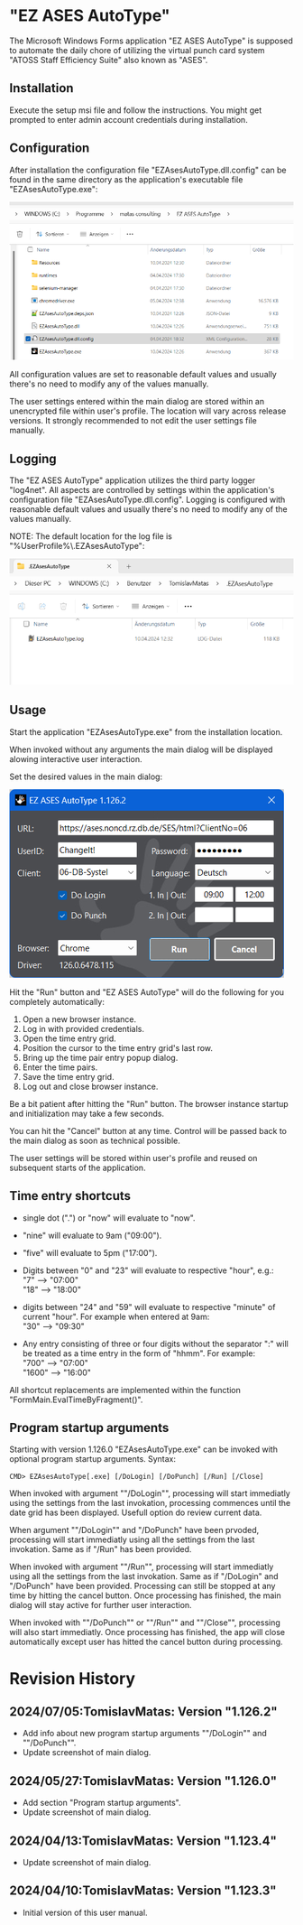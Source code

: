 # "EZ ASES AutoType"
The Microsoft Windows Forms application "EZ ASES AutoType" is supposed
to automate the daily chore of utilizing the virtual punch card system
"ATOSS Staff Efficiency Suite" also known as "ASES".

## Installation 
Execute the setup msi file and follow the instructions. 
You might get prompted to enter admin account credentials during installation.

## Configuration
After installation the configuration file "EZAsesAutoType.dll.config" 
can be found in the same directory as the application's executable 
file "EZAsesAutoType.exe":

![ConfigFile](../res/img/Screenshot-WindowsExplorer-ConfigFile.png)

All configuration values are set to reasonable default values 
and usually there's no need to modify any of the values manually.

The user settings entered within the main dialog are stored within
an unencrypted file within user's profile. The location will vary
across release versions. It strongly recommended to not edit the
user settings file manually.

## Logging
The "EZ ASES AutoType" application utilizes the third party logger "log4net". 
All aspects are controlled by settings within the application's configuration 
file "EZAsesAutoType.dll.config". Logging is configured with reasonable default 
values and usually there's no need to modify any of the values manually.

NOTE: The default location for the log file is "%UserProfile%&#92;.EZAsesAutoType":

![LogFile](../res/img/Screenshot-WindowsExplorer-LogFile.png)

## Usage
Start the application "EZAsesAutoType.exe" from the installation location.

When invoked without any arguments the main dialog will be displayed
alowing interactive user interaction.

Set the desired values in the main dialog:

![MainDialog](../res/img/Screenshot-MainDialog-v1.126.2.png)

Hit the "Run" button and "EZ ASES AutoType" will do the
following for you completely automatically:

1) Open a new browser instance.
2) Log in with provided credentials.
3) Open the time entry grid.
4) Position the cursor to the time entry grid's last row.
5) Bring up the time pair entry popup dialog.
6) Enter the time pairs.
7) Save the time entry grid.
8) Log out and close browser instance.

Be a bit patient after hitting the "Run" button. The browser instance
startup and initialization may take a few seconds.

You can hit the "Cancel" button at any time. Control will be passed back to
the main dialog as soon as technical possible.

The user settings will be stored within user's profile and reused
on subsequent starts of the application.

## Time entry shortcuts
* single dot (".") or "now" will evaluate to "now".
  
* "nine" will evaluate to 9am ("09:00").
  
* "five" will evaluate to 5pm ("17:00").
  
* Digits between "0" and "23" will evaluate to respective "hour", e.g.:   
   "7" --> "07:00"   
  "18" --> "18:00"     

* digits between "24" and "59" will evaluate to respective "minute" 
  of current "hour". For example when entered at 9am:   
  "30" --> "09:30"   

* Any entry consisting of three or four digits without the separator ":" 
  will be treated as a time entry in the form of "hhmm". For example:   
   "700" --> "07:00"   
  "1600" --> "16:00"   

All shortcut replacements are implemented within the 
function "FormMain.EvalTimeByFragment()".

## Program startup arguments
Starting with version 1.126.0 "EZAsesAutoType.exe" can be 
invoked with optional program startup arguments.
Syntax: 
```CMD
CMD> EZAsesAutoType[.exe] [/DoLogin] [/DoPunch] [/Run] [/Close]
```

When invoked with argument ""/DoLogin"", processing will start immediatly
using the settings from the last invokation, processing commences until 
the date grid has been displayed. Usefull option do review current data.

When argument ""/DoLogin"" and "/DoPunch" have been prvoded, processing 
will start immediatly using all the settings from the last invokation. 
Same as if "/Run" has been provided.

When invoked with argument ""/Run"", processing will start immediatly
using all the settings from the last invokation. Same as if "/DoLogin"
and "/DoPunch" have been provided.
Processing can still be stopped at any time by hitting the cancel button.
Once processing has finished, the main dialog will stay active for
further user interaction.

When invoked with ""/DoPunch"" or ""/Run"" and ""/Close"", processing 
will also start immediatly. Once processing has finished, the app will close
automatically except user has hitted the cancel button during processing.

# Revision History
## 2024/07/05:TomislavMatas: Version "1.126.2"
* Add info about new program startup arguments ""/DoLogin"" and ""/DoPunch"".
* Update screenshot of main dialog.

## 2024/05/27:TomislavMatas: Version "1.126.0"
* Add section "Program startup arguments".
* Update screenshot of main dialog.

## 2024/04/13:TomislavMatas: Version "1.123.4"
* Update screenshot of main dialog.

## 2024/04/10:TomislavMatas: Version "1.123.3"
* Initial version of this user manual.
